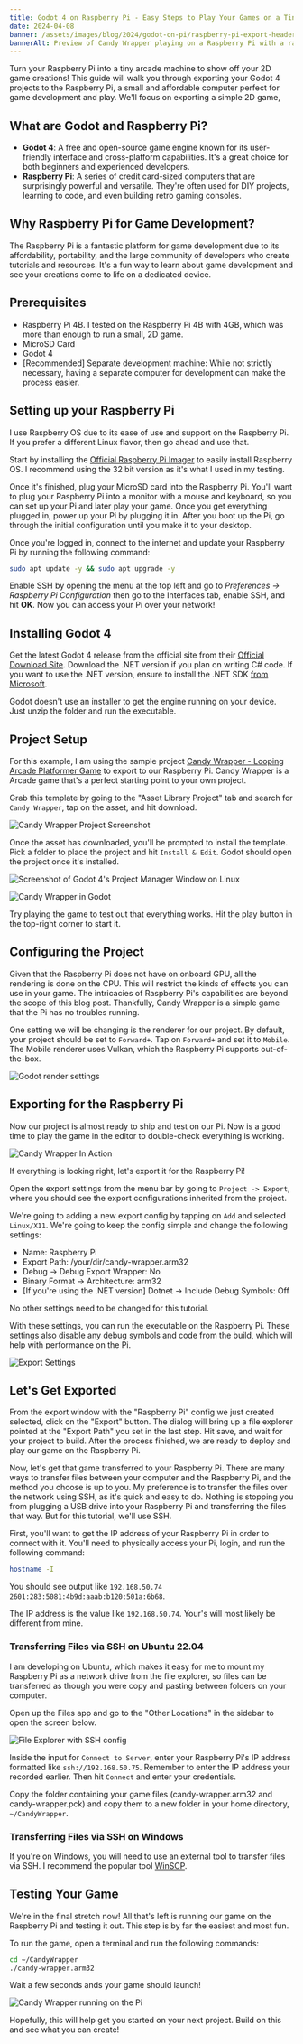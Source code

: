 ```yaml
---
title: Godot 4 on Raspberry Pi - Easy Steps to Play Your Games on a Tiny Computer
date: 2024-04-08
banner: /assets/images/blog/2024/godot-on-pi/raspberry-pi-export-header.png
bannerAlt: Preview of Candy Wrapper playing on a Raspberry Pi with a raspberry frame.
---
```


Turn your Raspberry Pi into a tiny arcade machine to show off your 2D game creations! This guide will walk you through exporting your Godot 4 projects to the Raspberry Pi, a small and affordable computer perfect for game development and play. We'll focus on exporting a simple 2D game,

## What are Godot and Raspberry Pi?

- **Godot 4**: A free and open-source game engine known for its user-friendly interface and cross-platform capabilities. It's a great choice for both beginners and experienced developers.
- **Raspberry Pi**: A series of credit card-sized computers that are surprisingly powerful and versatile. They're often used for DIY projects, learning to code, and even building retro gaming consoles.

## Why Raspberry Pi for Game Development?

The Raspberry Pi is a fantastic platform for game development due to its affordability, portability, and the large community of developers who create tutorials and resources. It's a fun way to learn about game development and see your creations come to life on a dedicated device.

## Prerequisites

- Raspberry Pi 4B. I tested on the Raspberry Pi 4B with 4GB, which was more than enough to run a small, 2D game.
- MicroSD Card
- Godot 4
- [Recommended] Separate development machine: While not strictly necessary, having a separate computer for development can make the process easier.

## Setting up your Raspberry Pi

I use Raspberry OS due to its ease of use and support on the Raspberry Pi. If you prefer a different Linux flavor, then go ahead and use that.

Start by installing the [Official Raspberry Pi Imager](https://www.raspberrypi.com/software/) to easily install Raspberry OS. I recommend using the 32 bit version as it's what I used in my testing.

Once it's finished, plug your MicroSD card into the Raspberry Pi. You'll want to plug your Raspberry Pi into a monitor with a mouse and keyboard, so you can set up your Pi and later play your game. Once you get everything plugged in, power up your Pi by plugging it in. After you boot up the Pi, go through the initial configuration until you make it to your desktop.

Once you're logged in, connect to the internet and update your Raspberry Pi by running the following command:

```zsh
sudo apt update -y && sudo apt upgrade -y
```

Enable SSH by opening the menu at the top left and go to _Preferences -> Raspberry Pi Configuration_ then go to the Interfaces tab, enable SSH, and hit **OK**. Now you can access your Pi over your network!

## Installing Godot 4

Get the latest Godot 4 release from the official site from their [Official Download Site](https://godotengine.org/download). Download the .NET version if you plan on writing C# code. If you want to use the .NET version, ensure to install the .NET SDK [from Microsoft](https://dotnet.microsoft.com/en-us/download).

Godot doesn't use an installer to get the engine running on your device. Just unzip the folder and run the executable.

## Project Setup

For this example, I am using the sample project [Candy Wrapper - Looping Arcade Platformer Game](https://godotengine.org/asset-library/asset/1939) to export to our Raspberry Pi. Candy Wrapper is a Arcade game that's a perfect starting point to your own project.

Grab this template by going to the "Asset Library Project" tab and search for `Candy Wrapper`, tap on the asset, and hit download.

![Candy Wrapper Project Screenshot](/assets/images/blog/2024/godot-on-pi/asset-library-candy-wrapper.png "Candy Wrapper Project Screenshot")

Once the asset has downloaded, you'll be prompted to install the template. Pick a folder to place the project and hit `Install & Edit`. Godot should open the project once it's installed.

![Screenshot of Godot 4's Project Manager Window on Linux](/assets/images/blog/2024/godot-on-pi/godot-pm-screenshot.png "Godot 4's Project Manager")

![Candy Wrapper in Godot](/assets/images/blog/2024/godot-on-pi/candy-wrapper-project.png "Candy Wrapper in Godot")

Try playing the game to test out that everything works. Hit the play button in the top-right corner to start it.

## Configuring the Project

Given that the Raspberry Pi does not have on onboard GPU, all the rendering is done on the CPU. This will restrict the kinds of effects you can use in your game. The intricacies of Raspberry Pi's capabilities are beyond the scope of this blog post. Thankfully, Candy Wrapper is a simple game that the Pi has no troubles running.

One setting we will be changing is the renderer for our project. By default, your project should be set to `Forward+`. Tap on `Forward+` and set it to `Mobile`. The Mobile renderer uses Vulkan, which the Raspberry Pi supports out-of-the-box.

![Godot render settings](/assets/images/blog/2024/godot-on-pi/godot-render-settings.png "Godot render settings")

## Exporting for the Raspberry Pi

Now our project is almost ready to ship and test on our Pi. Now is a good time to play the game in the editor to double-check everything is working.

![Candy Wrapper In Action](/assets/images/blog/2024/godot-on-pi/candy-wrapper-in-action.png "Candy Wrapper In Action")

If everything is looking right, let's export it for the Raspberry Pi!

Open the export settings from the menu bar by going to `Project -> Export`, where you should see the export configurations inherited from the project.

We're going to adding a new export config by tapping on `Add` and selected `Linux/X11`. We're going to keep the config simple and change the following settings:

- Name: Raspberry Pi
- Export Path: /your/dir/candy-wrapper.arm32
- Debug -> Debug Export Wrapper: No
- Binary Format -> Architecture: arm32
- [If you're using the .NET version] Dotnet -> Include Debug Symbols: Off

No other settings need to be changed for this tutorial.

With these settings, you can run the executable on the Raspberry Pi. These settings also disable any debug symbols and code from the build, which will help with performance on the Pi.

![Export Settings](/assets/images/blog/2024/godot-on-pi/export-settings.png "Export Settings")

## Let's Get Exported

From the export window with the "Raspberry Pi" config we just created selected, click on the "Export" button. The dialog will bring up a file explorer pointed at the "Export Path" you set in the last step. Hit save, and wait for your project to build. After the process finished, we are ready to deploy and play our game on the Raspberry Pi.

Now, let's get that game transferred to your Raspberry Pi. There are many ways to transfer files between your computer and the Raspberry Pi, and the method you choose is up to you. My preference is to transfer the files over the network using SSH, as it's quick and easy to do. Nothing is stopping you from plugging a USB drive into your Raspberry Pi and transferring the files that way. But for this tutorial, we'll use SSH.

First, you'll want to get the IP address of your Raspberry Pi in order to connect with it. You'll need to physically access your Pi, login, and run the following command:

```zsh
hostname -I
```

You should see output like `192.168.50.74 2601:283:5081:4b9d:aaab:b120:501a:6b68`.

The IP address is the value like `192.168.50.74`. Your's will most likely be different from mine.

### Transferring Files via SSH on Ubuntu 22.04

I am developing on Ubuntu, which makes it easy for me to mount my Raspberry Pi as a network drive from the file explorer, so files can be transferred as though you were copy and pasting between folders on your computer.

Open up the Files app and go to the "Other Locations" in the sidebar to open the screen below.

![File Explorer with SSH config](/assets/images/blog/2024/godot-on-pi/ssh-file-explorer.png "File Explorer with SSH config")

Inside the input for `Connect to Server`, enter your Raspberry Pi's IP address formatted like `ssh://192.168.50.75`. Remember to enter the IP address your recorded earlier. Then hit `Connect` and enter your credentials.

Copy the folder containing your game files (candy-wrapper.arm32 and candy-wrapper.pck) and copy them to a new folder in your home directory, `~/CandyWrapper`.

### Transferring Files via SSH on Windows

If you're on Windows, you will need to use an external tool to transfer files via SSH. I recommend the popular tool [WinSCP](https://winscp.net/).

## Testing Your Game

We're in the final stretch now! All that's left is running our game on the Raspberry Pi and testing it out. This step is by far the easiest and most fun.

To run the game, open a terminal and run the following commands:

```zsh
cd ~/CandyWrapper
./candy-wrapper.arm32
```

Wait a few seconds ands your game should launch!

![Candy Wrapper running on the Pi](/assets/images/blog/2024/godot-on-pi/raspberry-pi-game-screenshot.png)

Hopefully, this will help get you started on your next project. Build on this and see what you can create!
